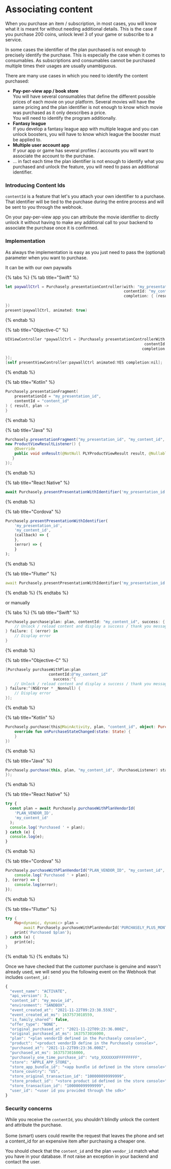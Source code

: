 # Associating content

When you purchase an item / subscription, in most cases,  you will know what it is meant for without needing additional details. This is the case if you purchase 200 coins, unlock level 3 of your game or subscribe to a service.

In some cases the identifier of the plan purchased is not enough to precisely identify the purchase. This is especially the case when it comes to consumables. As subscriptions and consumables cannot be purchased multiple times their usages are usually unambiguous.

There are many use cases in which you need to identify the content purchased:

* **Pay-per-view app / book store**\
  You will have several consumables that define the different possible prices of each movie on your platform. Several movies will have the same pricing and the plan identifier is not enough to know which movie was purchased as it only dexscribes a price.\
  You will need to identify the program additionally.
* **Fantasy league**\
  If you develop a fantasy league app with multiple league and you can unlock boosters, you will have to know which league the booster must be applied to.&#x20;
* **Multiple user account app**\
  If your app or game has several profiles / accounts  you will want to associate the account to the purchase.
* … in fact each time the plan identifier is not enough to identify what you purchased and unlock the feature, you will need to pass an additional identifier.

### Introducing Content Ids

`contentId` is a feature that let's you attach your own identifier to a purchase. That identifier will be tied to the purchase during the entire process and will be sent to you through the webhook.

On your pay-per-view app you can attribute the movie identifier to dirctly unlock it without having to make any additional call to your backend to associate the purchase once it is confirmed.

### Implementation

As always the implementation is easy as you just need to pass the (optional) parameter when you want to purchase.

It can be with our own paywalls

{% tabs %}
{% tab title="Swift" %}
```swift
let paywallCtrl = Purchasely.presentationController(with: "my_presentation_id",
													contentId: "my_content_id",
													completion: { (result, plan) in
													
})
present(paywallCtrl, animated: true)
```
{% endtab %}

{% tab title="Objective-C" %}
```objectivec
UIViewController *paywallCtrl = [Purchasely presentationControllerWith:@"my_presentation_id"
															 contentId:@"my_content_id"
															completion:^(enum PLYProductViewControllerResult result, PLYPlan * _Nullable plan) {

}];
[self presentViewController:paywallCtrl animated:YES completion:nil];
```
{% endtab %}

{% tab title="Kotlin" %}
```kotlin
Purchasely.presentationFragment(
    presentationId = "my_presentation_id",
    contentId = "content_id"
) { result, plan ->
}
```
{% endtab %}

{% tab title="Java" %}
```java
Purchasely.presentationFragment("my_presentation_id", "my_content_id",
new ProductViewResultListener() {
    @Override
    public void onResult(@NotNull PLYProductViewResult result, @Nullable PLYPlan plan) {
   }
});
```
{% endtab %}

{% tab title="React Native" %}
```javascript
await Purchasely.presentPresentationWithIdentifier('my_presentation_id', 'my_content_id');

```
{% endtab %}

{% tab title="Cordova" %}
```javascript
Purchasely.presentPresentationWithIdentifier(
    'my_presentation_id',
    'my_content_id',
    (callback) => {
    },
    (error) => {
    }
);
```
{% endtab %}

{% tab title="Flutter" %}
```dart
await Purchasely.presentPresentationWithIdentifier('my_presentation_id', 'my_content_id');
```
{% endtab %}
{% endtabs %}

or manually

{% tabs %}
{% tab title="Swift" %}
```swift
Purchasely.purchase(plan: plan,	contentId: "my_content_id", success: {
	// Unlock / reload content and display a success / thank you message to user
} failure: { (error) in
	// Display error
}
```
{% endtab %}

{% tab title="Objective-C" %}
```objectivec
[Purchasely purchaseWithPlan:plan
				   contentId:@"my_content_id"
					 success:^{
	// Unlock / reload content and display a success / thank you message to user
} failure:^(NSError * _Nonnull) {
	// Display error
}];
```
{% endtab %}

{% tab title="Kotlin" %}
```kotlin
Purchasely.purchase(this@MainActivity, plan, "content_id", object: PurchaseListener {
    override fun onPurchaseStateChanged(state: State) {
    }
})
```
{% endtab %}

{% tab title="Java" %}
```java
Purchasely.purchase(this, plan, "my_content_id", (PurchaseListener) state -> {
});
```
{% endtab %}

{% tab title="React Native" %}
```javascript
try {
  const plan = await Purchasely.purchaseWithPlanVendorId(
    'PLAN_VENDOR_ID',
    'my_content_id'
  );
  console.log('Purchased ' + plan);
} catch (e) {
  console.log(e);
}
```
{% endtab %}

{% tab title="Cordova" %}
```javascript
Purchasely.purchaseWithPlanVendorId("PLAN_VENDOR_ID", "my_content_id", (plan) => {
	console.log('Purchased ' + plan);
}, (error) => {
	console.log(error);
});
```
{% endtab %}

{% tab title="Flutter" %}
```dart
try {
    Map<dynamic, dynamic> plan =
        await Purchasely.purchaseWithPlanVendorId('PURCHASELY_PLUS_MONTHLY');
    print('Purchased $plan');
} catch (e) {
    print(e);
}
```
{% endtab %}
{% endtabs %}

Once we have checked that the customer purchase is genuine and wasn't already used, we will send you the following event on the Webhook that includes `content_id` :

```javascript
{
  "event_name": "ACTIVATE",
  "api_version": 3,
  "content_id": "my_movie_id",
  "environment": "SANDBOX",
  "event_created_at": "2021-11-22T09:23:38.559Z",
  "event_created_at_ms": 1637573018559,
  "is_family_shared": false,
  "offer_type": "NONE",
  "original_purchased_at": "2021-11-22T09:23:36.000Z",
  "original_purchased_at_ms": 1637573016000,
  "plan": "<plan vendorID defined in the Purchasely console>",
  "product": "<product vendorID define in the Purchasely console>",
  "purchased_at": "2021-11-22T09:23:36.000Z",
  "purchased_at_ms": 1637573016000,
  "purchasely_one_time_purchase_id": "otp_XXXXXXXFFFFFFFFF",
  "store": "APPLE_APP_STORE",
  "store_app_bundle_id": "<app bundle id defined in the store console>",
  "store_country": "US",
  "store_original_transaction_id": "100000099999999",
  "store_product_id": "<store product id defined in the store console>",
  "store_transaction_id": "100000099999999",
  "user_id": "<user id you provided through the sdk>"
}
```

### Security concerns

While you receive the `contentId`, you shouldn't blindly unlock the content and attribute the purchase.\
\
Some (smart) users could rewrite the request that leaves the phone and set a content\_id for an expensive item after purchasing a cheaper one.

You should check that the `content_id` and the plan `vendor_id` match what you have in your database. If not raise an exception in your backend and contact the user.
